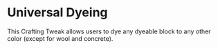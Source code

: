 # Universal Dyeing

This Crafting Tweak allows users to dye any dyeable block to any other color (except for wool and concrete).
